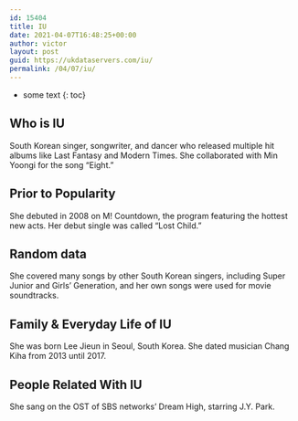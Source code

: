 ```yaml
---
id: 15404
title: IU
date: 2021-04-07T16:48:25+00:00
author: victor
layout: post
guid: https://ukdataservers.com/iu/
permalink: /04/07/iu/
---
```


* some text
{: toc}


## Who is IU



South Korean singer, songwriter, and dancer who released multiple hit albums like Last Fantasy and Modern Times. She collaborated with Min Yoongi for the song &#8220;Eight.&#8221;

                
                
                
## Prior to Popularity



She debuted in 2008 on M! Countdown, the program featuring the hottest new acts. Her debut single was called &#8220;Lost Child.&#8221; 

                
                
                
## Random data



She covered many songs by other South Korean singers, including Super Junior and Girls&#8217; Generation, and her own songs were used for movie soundtracks. 

                
                
                
## Family & Everyday Life of IU



She was born Lee Jieun in Seoul, South Korea. She dated musician Chang Kiha from 2013 until 2017.

                
                
                
## People Related With IU



She sang on the OST of SBS networks&#8217; Dream High, starring J.Y. Park.

                
              
            
          
          
          